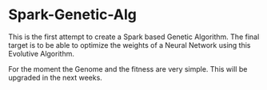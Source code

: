 # Spark-Genetic-Alg

This is the first attempt to create a Spark based Genetic Algorithm. The final target is to be able to optimize the weights of a Neural Network using this Evolutive Algorithm. 

For the moment the Genome and the fitness are very simple. This will be upgraded in the next weeks.
